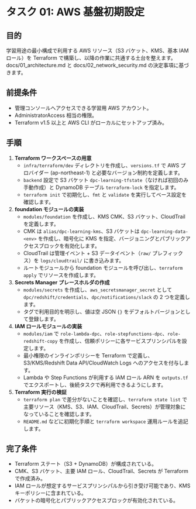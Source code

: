 # タスク 01: AWS 基盤初期設定

## 目的
学習用途の最小構成で利用する AWS リソース（S3 バケット、KMS、基本 IAM ロール）を Terraform で構築し、以降の作業に共通する土台を整えます。docs/01_architecture.md と docs/02_network_security.md の決定事項に基づきます。

## 前提条件
- 管理コンソールへアクセスできる学習用 AWS アカウント。
- AdministratorAccess 相当の権限。
- Terraform v1.5 以上と AWS CLI がローカルにセットアップ済み。

## 手順
1. **Terraform ワークスペースの用意**
   - `infra/terraform/dev` ディレクトリを作成し、`versions.tf` で AWS プロバイダー (ap-northeast-1) と必要なバージョン制約を定義します。
   - `backend` 設定で S3 バケット `dpc-learning-tfstate`（なければ初回のみ手動作成）と DynamoDB テーブル `terraform-lock` を指定します。
   - `terraform init` で初期化し、`fmt` と `validate` を実行してベース設定を確認します。
2. **foundation モジュールの実装**
   - `modules/foundation` を作成し、KMS CMK、S3 バケット、CloudTrail を定義します。
   - CMK は `alias/dpc-learning-kms`、S3 バケットは `dpc-learning-data-<env>` を作成し、暗号化に KMS を指定、バージョニングとパブリックアクセスブロックを有効化します。
   - CloudTrail は管理イベント + S3 データイベント（`raw/` プレフィックス）を `logs/cloudtrail/` に書き込みます。
   - ルートモジュールから foundation モジュールを呼び出し、`terraform apply` でリソースを作成します。
3. **Secrets Manager プレースホルダの作成**
   - `modules/secrets` を作成し、`aws_secretsmanager_secret` として `dpc/redshift/credentials`、`dpc/notifications/slack` の 2 つを定義します。
   - タグで利用目的を明示し、値は空 JSON `{}` をデフォルトバージョンとして登録します。
4. **IAM ロールモジュールの実装**
   - `modules/iam` で `role-lambda-dpc`、`role-stepfunctions-dpc`、`role-redshift-copy` を作成し、信頼ポリシーに各サービスプリンシパルを設定します。
   - 最小権限のインラインポリシーを Terraform で定義し、S3/KMS/Redshift Data API/CloudWatch Logs へのアクセスを付与します。
   - Lambda や Step Functions が利用する IAM ロール ARN を `outputs.tf` でエクスポートし、後続タスクで再利用できるようにします。
5. **Terraform 実行の検証**
   - `terraform plan` で差分がないことを確認し、`terraform state list` で主要リソース（KMS、S3、IAM、CloudTrail、Secrets）が管理対象になっていることを確認します。
   - `README.md` などに初期化手順と `terraform workspace` 運用ルールを追記します。

## 完了条件
- Terraform ステート（S3 + DynamoDB）が構成されている。
- CMK、S3 バケット、主要 IAM ロール、CloudTrail、Secrets が Terraform で作成済み。
- IAM ロールが想定するサービスプリンシパルから引き受け可能であり、KMS キーポリシーに含まれている。
- バケットの暗号化とパブリックアクセスブロックが有効化されている。
